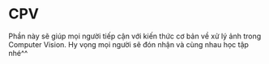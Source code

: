 # CPV
Phần này sẽ giúp mọi người tiếp cận với kiến thức cơ bản về xử lý ảnh trong Computer Vision. Hy vọng mọi người sẽ đón nhận và cùng nhau học tập nhé^^
